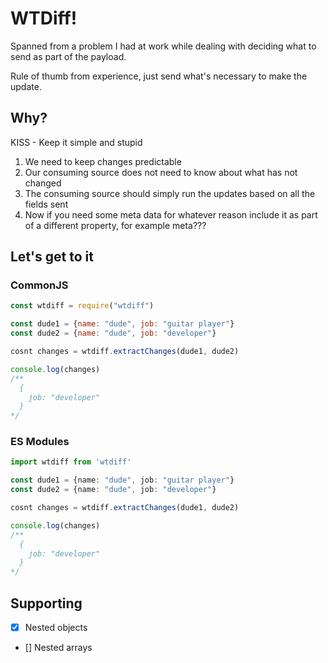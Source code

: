 # WTDiff!

Spanned from a problem I had at work while dealing with deciding what to send as part of the payload.

Rule of thumb from experience, just send what's necessary to make the update.

## Why?

KISS - Keep it simple and stupid

1. We need to keep changes predictable
2. Our consuming source does not need to know about what has not changed
3. The consuming source should simply run the updates based on all the fields sent
4. Now if you need some meta data for whatever reason include it as part of a different property, for example meta???

## Let's get to it

### CommonJS
```js
const wtdiff = require("wtdiff")

const dude1 = {name: "dude", job: "guitar player"}
const dude2 = {name: "dude", job: "developer"}

cosnt changes = wtdiff.extractChanges(dude1, dude2)

console.log(changes)
/**
  {
    job: "developer"
  }
*/

```

### ES Modules 
```ts
import wtdiff from 'wtdiff'

const dude1 = {name: "dude", job: "guitar player"}
const dude2 = {name: "dude", job: "developer"}

cosnt changes = wtdiff.extractChanges(dude1, dude2)

console.log(changes)
/**
  {
    job: "developer"
  }
*/
```

## Supporting
- [x] Nested objects 
- [] Nested arrays
